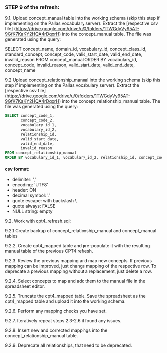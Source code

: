 ### STEP 9 of the refresh:

9.1. Upload concept_manual table into the working schema (skip this step if implementing on the Pallas vocabulary server). 
Extract the [respective csv file] (https://drive.google.com/drive/u/0/folders/1TWGdyVy95AT-9GfK7KaKY2HQA4rDqxrH) into the concept_manual table. The file was generated using the query:

SELECT concept_name,
       domain_id,
       vocabulary_id,
       concept_class_id,
       standard_concept,
       concept_code,
       valid_start_date,
       valid_end_date,
       invalid_reason
FROM concept_manual
ORDER BY vocabulary_id, concept_code, invalid_reason, valid_start_date, valid_end_date, concept_name

9.2 Upload concept_relationship_manual into the working schema (skip this step if implementing on the Pallas vocabulary server).
Extract the [respective csv file] (https://drive.google.com/drive/u/0/folders/1TWGdyVy95AT-9GfK7KaKY2HQA4rDqxrH) into the concept_relationship_manual table.
The file was generated using the query:
```sql
SELECT concept_code_1,
       concept_code_2,
       vocabulary_id_1,
       vocabulary_id_2,
       relationship_id,
       valid_start_date,
       valid_end_date,
       invalid_reason
FROM concept_relationship_manual
ORDER BY vocabulary_id_1, vocabulary_id_2, relationship_id, concept_code_1, concept_code_2, invalid_reason, valid_start_date, valid_end_date
```

#### csv format:
- delimiter: ','
- encoding: 'UTF8'
- header: ON
- decimal symbol: '.'
- quote escape: with backslash \
- quote always: FALSE
- NULL string: empty

9.2. Work with cpt4_refresh.sql:

9.2.1 Create backup of concept_relationship_manual and concept_manual tables

9.2.2. Create cpt4_mapped table and pre-populate it with the resulting manual table of the previous CPT4 refresh.

9.2.3. Review the previous mapping and map new concepts. If previous mapping can be improved, just change mapping of the respective row. To deprecate a previous mapping without a replacement, just delete a row.

9.2.4. Select concepts to map and add them to the manual file in the spreadsheet editor.

9.2.5. Truncate the cpt4_mapped table. Save the spreadsheet as the cpt4_mapped table and upload it into the working schema.

9.2.6. Perform any mapping checks you have set.

9.2.7. Iteratively repeat steps 2.3-2.6 if found any issues.

9.2.8. Insert new and corrected mappings into the concept_relationship_manual table.

9.2.9. Deprecate all relationships, that need to be deprecated.